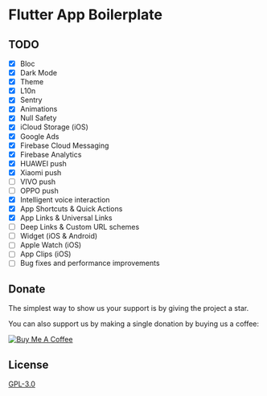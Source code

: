 # Flutter App Boilerplate

## TODO

- [X] Bloc
- [X] Dark Mode
- [X] Theme
- [X] L10n
- [X] Sentry
- [X] Animations
- [X] Null Safety
- [X] iCloud Storage (iOS)
- [X] Google Ads
- [X] Firebase Cloud Messaging
- [X] Firebase Analytics
- [X] HUAWEI push
- [X] Xiaomi push
- [ ] VIVO push
- [ ] OPPO push
- [X] Intelligent voice interaction
- [X] App Shortcuts & Quick Actions
- [X] App Links & Universal Links
- [ ] Deep Links & Custom URL schemes
- [ ] Widget (iOS & Android)
- [ ] Apple Watch (iOS)
- [ ] App Clips (iOS)
- [ ] Bug fixes and performance improvements

## Donate

The simplest way to show us your support is by giving the project a star.

You can also support us by making a single donation by buying us a coffee:

[![Buy Me A Coffee](https://user-images.githubusercontent.com/835641/60540201-fcd7fa00-9ce4-11e9-87ec-1e98568e9f58.png)](https://www.buymeacoffee.com/wangying)

## License

[GPL-3.0](./LICENSE.md)
